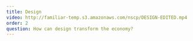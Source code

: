 ```yaml
---
title: Design
video: http://familiar-temp.s3.amazonaws.com/nscp/DESIGN-EDITED.mp4
order: 2
question: How can design transform the economy?
---
```


